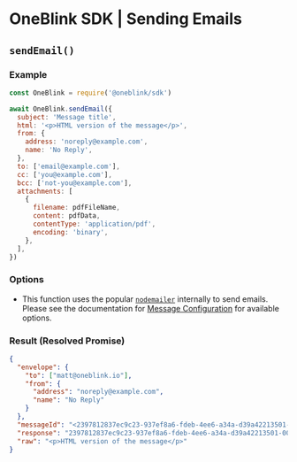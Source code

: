 # OneBlink SDK | Sending Emails

## `sendEmail()`

### Example

```javascript
const OneBlink = require('@oneblink/sdk')

await OneBlink.sendEmail({
  subject: 'Message title',
  html: '<p>HTML version of the message</p>',
  from: {
    address: 'noreply@example.com',
    name: 'No Reply',
  },
  to: ['email@example.com'],
  cc: ['you@example.com'],
  bcc: ['not-you@example.com'],
  attachments: [
    {
      filename: pdfFileName,
      content: pdfData,
      contentType: 'application/pdf',
      encoding: 'binary',
    },
  ],
})
```

### Options

- This function uses the popular [`nodemailer`](https://www.npmjs.com/package/nodemailer) internally to send emails. Please see the documentation for [Message Configuration](https://nodemailer.com/message/) for available options.

### Result (Resolved Promise)

```json
{
  "envelope": {
    "to": ["matt@oneblink.io"],
    "from": {
      "address": "noreply@example.com",
      "name": "No Reply"
    }
  },
  "messageId": "<2397812837ec9c23-937ef8a6-fdeb-4ee6-a34a-d39a42213501-000000@AWS_REGION.amazonses.com>",
  "response": "2397812837ec9c23-937ef8a6-fdeb-4ee6-a34a-d39a42213501-000000",
  "raw": "<p>HTML version of the message</p>"
}
```
